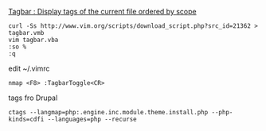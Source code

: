 
[Tagbar : Display tags of the current file ordered by scope](http://www.vim.org/scripts/script.php?script_id=3465)
```
curl -Ss http://www.vim.org/scripts/download_script.php?src_id=21362 > tagbar.vmb
vim tagbar.vba 
:so % 
:q 
```

edit ~/.vimrc
```
nmap <F8> :TagbarToggle<CR> 
```

tags fro Drupal
```
ctags --langmap=php:.engine.inc.module.theme.install.php --php-kinds=cdfi --languages=php --recurse
```
